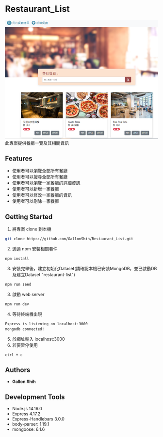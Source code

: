 # Restaurant_List
![image](./public/image/snapshot_title_page.PNG)
此專案提供餐廳一覽及其相關資訊
## Features
* 使用者可以瀏覽全部所有餐廳
* 使用者可以搜尋全部所有餐廳
* 使用者可以瀏覽一家餐廳的詳細資訊
* 使用者可以新增一家餐廳
* 使用者可以修改一家餐廳的資訊
* 使用者可以刪除一家餐廳

## Getting Started
1. 將專案 clone 到本機
```bash
git clone https://github.com/GallonShih/Restaurant_List.git
```
2. 透過 npm 安裝相關套件
```bash
npm install
```
3. 安裝完畢後，建立初始化Dataset(請確認本機已安裝MongoDB，並已啟動DB及建立Dataset "restaurant-list")
```bash
npm run seed
```
3. 啟動 web server
```bash
npm run dev
```
4. 等待終端機出現
```bash
Express is listening on localhost:3000
mongodb connected!
```
5. 於網址輸入 localhost:3000
6. 若要暫停使用
```bash
ctrl + c
```

## Authors

* **Gallon Shih**

## Development Tools

* Node.js 14.16.0
* Express 4.17.2
* Express-Handlebars 3.0.0
* body-parser: 1.19.1
* mongoose: 6.1.6
